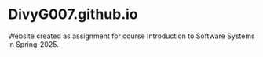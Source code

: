 # DivyG007.github.io

 Website created as assignment for course Introduction to Software Systems in Spring-2025.